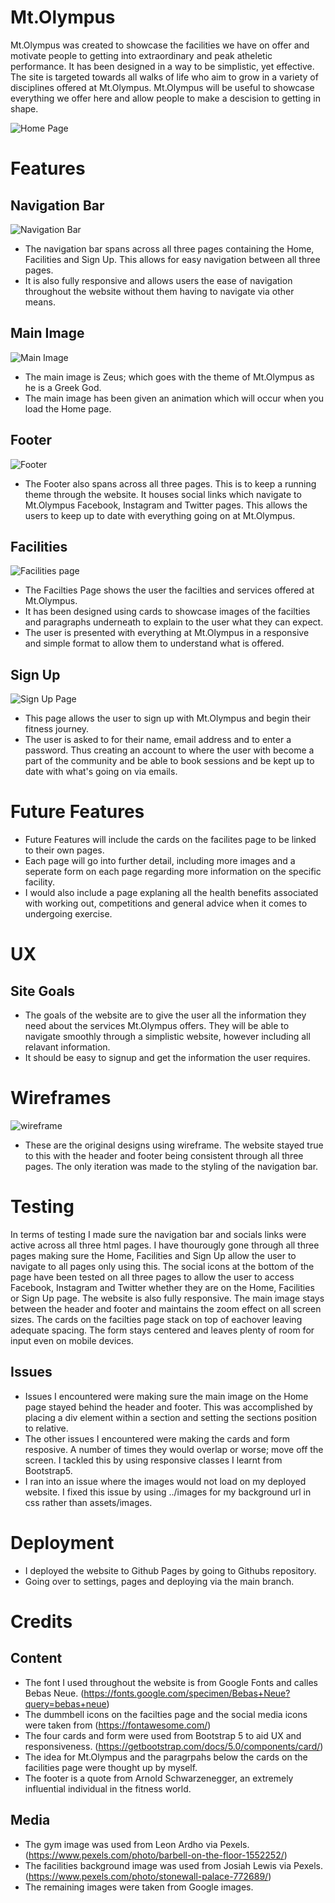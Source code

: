 # Mt.Olympus

Mt.Olympus was created to showcase the facilities we have on offer and motivate people to getting into extraordinary and peak atheletic performance. It has been designed in a way to be simplistic, yet effective. The site is targeted towards all walks of life who aim to grow in a variety of disciplines offered at Mt.Olympus. Mt.Olympus will be useful to showcase everything we offer here and allow people to make a descision to getting in shape.

![Home Page](/assets/images/main%20page%20image%20for%20readme.png)

# Features
## Navigation Bar
![Navigation Bar](/assets/images/navigation%20bar%20readme.png)
* The navigation bar spans across all three pages containing the Home, Facilities and Sign Up. This allows for easy navigation between all three pages.
* It is also fully responsive and allows users the ease of navigation throughout the website without them having to navigate via other means.

## Main Image
![Main Image](/assets/images/zeus%20readme.png)
* The main image is Zeus; which goes with the theme of Mt.Olympus as he is a Greek God.  
* The main image has been given an animation which will occur when you load the Home page.

## Footer
![Footer](/assets/images/footer%20readme.png)
* The Footer also spans across all three pages. This is to keep a running theme through the website. It houses social links which navigate to Mt.Olympus Facebook, Instagram and Twitter pages. This allows the users to keep up to date with everything going on at Mt.Olympus.

## Facilities
![Facilities page](/assets/images/facilities%20readme.png)
* The Facilties Page shows the user the facilties and services offered at Mt.Olympus.
* It has been designed using cards to showcase images of the facilties and paragraphs underneath to explain to the user what they can expect.
* The user is presented with everything at Mt.Olympus in a responsive and simple format to allow them to understand what is offered.

## Sign Up
![Sign Up Page](/assets/images/sign%20up%20page%20for%20readme.png)
* This page allows the user to sign up with Mt.Olympus and begin their fitness journey. 
* The user is asked to for their name, email address and to enter a password. Thus creating an account to where the user with become a part of the community and be able to book sessions and be kept up to date with what's going on via emails.

# Future Features
* Future Features will include the cards on the facilites page to be linked to their own pages. 
* Each page will go into further detail, including more images and a seperate form on each page regarding more information on the specific facility.
* I would also include a page explaning all the health benefits associated with working out, competitions and general advice when it comes to undergoing exercise.

# UX
## Site Goals
* The goals of the website are to give the user all the information they need about the services Mt.Olympus offers. They will be able to navigate smoothly through a simplistic website, however including all relavant information. 
* It should be easy to signup and get the information the user requires.

# Wireframes
![wireframe](/assets/images/wireframes.png)
* These are the original designs using wireframe. The website stayed true to this with the header and footer being consistent through all three pages. The only iteration was made to the styling of the navigation bar.

# Testing
In terms of testing I made sure the navigation bar and socials links were active across all three html pages. I have thourougly gone through all three pages making sure the Home, Facilities and Sign Up allow the user to navigate to all pages only using this. The social icons at the bottom of the page have been tested on all three pages to allow the user to access Facebook, Instagram and Twitter whether they are on the Home, Facilities or Sign Up page. The website is also fully responsive. The main image stays between the header and footer and maintains the zoom effect on all screen sizes. The cards on the facilties page stack on top of eachover leaving adequate spacing. The form stays centered and leaves plenty of room for input even on mobile devices.

## Issues
* Issues I encountered were making sure the main image on the Home page stayed behind the header and footer. This was accomplished by placing a div element within a section and setting the sections position to relative.
* The other issues I encountered were making the cards and form resposive. A number of times they would overlap or worse; move off the screen. I tackled this by using responsive classes I learnt from Bootstrap5.
* I ran into an issue where the images would not load on my deployed website. I fixed this issue by using ../images for my background url in css rather than assets/images.

# Deployment
* I deployed the website to Github Pages by going to Githubs repository. 
* Going over to settings, pages and deploying via the main branch.

# Credits
## Content
* The font I used throughout the website is from Google Fonts and calles Bebas Neue. (https://fonts.google.com/specimen/Bebas+Neue?query=bebas+neue)
* The dummbell icons on the facilties page and the social media icons were taken from (https://fontawesome.com/)
* The four cards and form were used from Bootstrap 5 to aid UX and responsiveness. (https://getbootstrap.com/docs/5.0/components/card/)
* The idea for Mt.Olympus and the paragrpahs below the cards on the facilities page were thought up by myself.
* The footer is a quote from Arnold Schwarzenegger, an extremely influential individual in the fitness world.

## Media
* The gym image was used from Leon Ardho via Pexels. (https://www.pexels.com/photo/barbell-on-the-floor-1552252/)
* The facilities background image was used from Josiah Lewis via Pexels. (https://www.pexels.com/photo/stonewall-palace-772689/)
* The remaining images were taken from Google images.